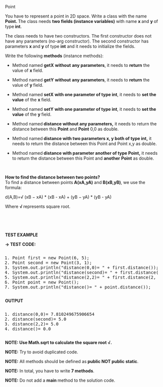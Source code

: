 <div class="instructions--content--1JI0g"><div class="instructions--title--3vSDk" data-purpose="exercise-title">Point</div><div class="instructions--description--2Qd_w"><p>You have to represent a point in 2D space. Write a class with the name <strong>Point. </strong>The class needs <strong>two fields (instance variables)</strong> with name <strong>x </strong>and <strong>y </strong>of type<strong> int</strong>.</p><p>The class needs to have two constructors. The first constructor does not have any parameters (no-arg constructor). The second constructor has parameters <strong>x </strong>and <strong>y </strong>of type <strong>int</strong> and it needs to initialize the fields.</p><p>Write the following <strong>methods</strong> (instance methods):</p><ul><li><p>Method named <strong>getX</strong> <strong>without</strong> <strong>any parameters</strong>, it needs to <strong>return</strong> the value of <strong>x </strong>field.</p></li><li><p>Method named <strong>getY</strong> <strong>without</strong> <strong>any parameters</strong>, it needs to <strong>return</strong> the value of <strong>y </strong>field.</p></li><li><p>Method named <strong>setX</strong> <strong>with one parameter of type int</strong>, it needs to <strong>set the value</strong> of the <strong>x </strong>field.</p></li><li><p>Method named <strong>setY</strong> <strong>with one parameter of type int</strong>, it needs to <strong>set the value</strong> of the <strong>y </strong>field.</p></li><li><p>Method named<strong> distance without any parameters,</strong> it needs to return the distance between this <strong>Point</strong> and <strong>Point</strong> 0,0 as double.</p></li><li><p>Method named<strong> distance with two parameters x, y both of type int,</strong> it needs to return the distance between this Point and Point x,y as double.</p></li><li><p>Method named<strong> distance with parameter another of type Point,</strong> it needs to return the distance between this Point and <strong>another</strong> <strong>Point</strong> as double.</p></li></ul><p><br></p><p><strong>How to find the distance between two points?</strong><br>To find a distance between points<strong> A(xA,yA)</strong> and<strong> B(xB,yB)</strong>, we use the formula:</p><p>d(A,B)=√ (xB − xA) * (xB - xA) + (yB − yA) * (yB - yA)</p><p>Where <strong>√ </strong>represents square root.</p><p><br></p><p><br></p><p><strong>TEST EXAMPLE</strong></p><p><strong>→ TEST CODE:</strong></p><div class="ud-component--base-components--code-block" ng-non-bindable=""><div><pre class="prettyprint linenums prettyprinted" role="presentation" style=""><ol class="linenums"><li class="L0"><span class="typ">Point</span><span class="pln"> first </span><span class="pun">=</span><span class="pln"> </span><span class="kwd">new</span><span class="pln"> </span><span class="typ">Point</span><span class="pun">(</span><span class="lit">6</span><span class="pun">,</span><span class="pln"> </span><span class="lit">5</span><span class="pun">);</span></li><li class="L1"><span class="typ">Point</span><span class="pln"> second </span><span class="pun">=</span><span class="pln"> </span><span class="kwd">new</span><span class="pln"> </span><span class="typ">Point</span><span class="pun">(</span><span class="lit">3</span><span class="pun">,</span><span class="pln"> </span><span class="lit">1</span><span class="pun">);</span></li><li class="L2"><span class="typ">System</span><span class="pun">.</span><span class="kwd">out</span><span class="pun">.</span><span class="pln">println</span><span class="pun">(</span><span class="str">"distance(0,0)= "</span><span class="pln"> </span><span class="pun">+</span><span class="pln"> first</span><span class="pun">.</span><span class="pln">distance</span><span class="pun">());</span></li><li class="L3"><span class="typ">System</span><span class="pun">.</span><span class="kwd">out</span><span class="pun">.</span><span class="pln">println</span><span class="pun">(</span><span class="str">"distance(second)= "</span><span class="pln"> </span><span class="pun">+</span><span class="pln"> first</span><span class="pun">.</span><span class="pln">distance</span><span class="pun">(</span><span class="pln">second</span><span class="pun">));</span></li><li class="L4"><span class="typ">System</span><span class="pun">.</span><span class="kwd">out</span><span class="pun">.</span><span class="pln">println</span><span class="pun">(</span><span class="str">"distance(2,2)= "</span><span class="pln"> </span><span class="pun">+</span><span class="pln"> first</span><span class="pun">.</span><span class="pln">distance</span><span class="pun">(</span><span class="lit">2</span><span class="pun">,</span><span class="pln"> </span><span class="lit">2</span><span class="pun">));</span></li><li class="L5"><span class="typ">Point</span><span class="pln"> point </span><span class="pun">=</span><span class="pln"> </span><span class="kwd">new</span><span class="pln"> </span><span class="typ">Point</span><span class="pun">();</span></li><li class="L6"><span class="typ">System</span><span class="pun">.</span><span class="kwd">out</span><span class="pun">.</span><span class="pln">println</span><span class="pun">(</span><span class="str">"distance()= "</span><span class="pln"> </span><span class="pun">+</span><span class="pln"> point</span><span class="pun">.</span><span class="pln">distance</span><span class="pun">());</span></li></ol></pre></div></div><p><strong>OUTPUT</strong></p><div class="ud-component--base-components--code-block" ng-non-bindable=""><div><pre class="prettyprint linenums prettyprinted" role="presentation" style=""><ol class="linenums"><li class="L0"><span class="pln">distance</span><span class="pun">(</span><span class="lit">0</span><span class="pun">,</span><span class="lit">0</span><span class="pun">)=</span><span class="pln"> </span><span class="lit">7.810249675906654</span></li><li class="L1"><span class="pln">distance</span><span class="pun">(</span><span class="pln">second</span><span class="pun">)=</span><span class="pln"> </span><span class="lit">5.0</span></li><li class="L2"><span class="pln">distance</span><span class="pun">(</span><span class="lit">2</span><span class="pun">,</span><span class="lit">2</span><span class="pun">)=</span><span class="pln"> </span><span class="lit">5.0</span></li><li class="L3"><span class="pln">distance</span><span class="pun">()=</span><span class="pln"> </span><span class="lit">0.0</span></li></ol></pre></div></div><p><strong>NOTE: Use Math.sqrt to calculate the square root √.</strong></p><p><strong>NOTE:</strong> Try to avoid duplicated code.</p><p><strong>NOTE:</strong> All <strong>​</strong>methods should be defined as<strong> public NOT public static</strong>.</p><p><strong>NOTE:</strong> In total, you have to write <strong>7 methods</strong>.</p><p><strong>NOTE:</strong> Do not add a <strong>main </strong>method to the solution code.</p></div></div><div class="instructions--drag-handle--ocDGT"></div>